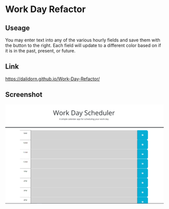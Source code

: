 # Work Day Refactor

## Useage

You may enter text into any of the various hourly fields and save them with the button to the right. Each field will update to a different color based on if it is in the past, present, or future.

## Link

https://dalidorn.github.io/Work-Day-Refactor/

## Screenshot

![Landing Page](https://raw.githubusercontent.com/Dalidorn/Work-Day-Refactor/main/screenshot.PNG)